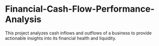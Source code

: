 # Financial-Cash-Flow-Performance-Analysis
This project analyzes cash inflows and outflows of a business to provide actionable insights into its financial health and liquidity.
